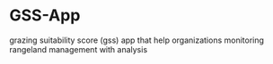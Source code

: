 # GSS-App
grazing suitability score (gss) app that help organizations monitoring rangeland management with analysis
